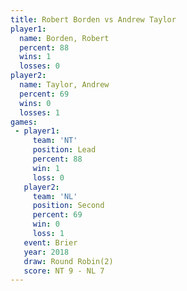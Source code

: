 ```yaml
---
title: Robert Borden vs Andrew Taylor
player1:              
  name: Borden, Robert
  percent: 88         
  wins: 1             
  losses: 0           
player2:              
  name: Taylor, Andrew
  percent: 69         
  wins: 0             
  losses: 1           
games:
 - player1:        
     team: 'NT'    
     position: Lead
     percent: 88   
     win: 1        
     loss: 0       
   player2:          
     team: 'NL'      
     position: Second
     percent: 69     
     win: 0          
     loss: 1         
   event: Brier        
   year: 2018          
   draw: Round Robin(2)
   score: NT 9 - NL 7  
---
```

